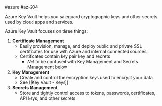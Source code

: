 #azure #az-204 

Azure Key Vault helps you safeguard cryptographic keys and other secrets used by cloud apps and services.

Azure Key Vault focuses on three things:
1. **Certificate Management**
	- Easily provision, manage, and deploy public and private SSL certificates for use with Azure and internal connected sources.
	- Certificates contain key pair key and secrets
		- *Not* to be confused with Key Management and Secrets Management below
2. **Key Management**
	- Create and control the encryption keys used to encrypt your data
	- See [[Key Vault - Keys]]
1. **Secrets Management**
	- Store and tightly control access to tokens, passwords, certificates, API keys, and other secrets